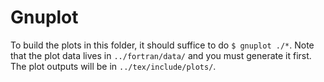 # Gnuplot

To build the plots in this folder, it should suffice to do `$ gnuplot ./*`.
Note that the plot data lives in `../fortran/data/` and you must generate it first.
The plot outputs will be in `../tex/include/plots/`.
